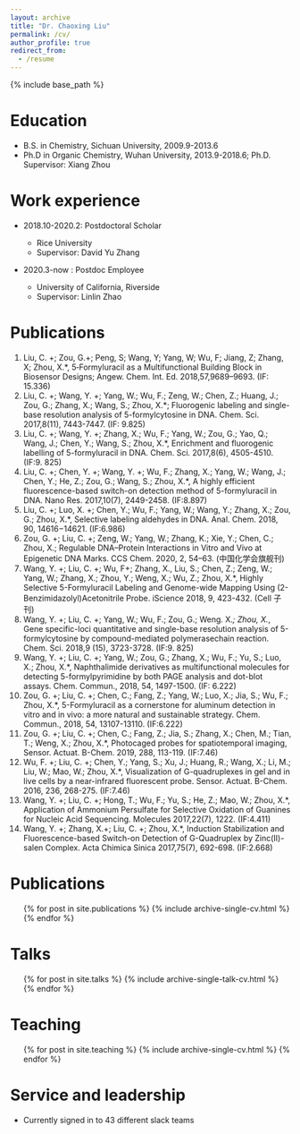 ```yaml
---
layout: archive
title: "Dr. Chaoxing Liu"
permalink: /cv/
author_profile: true
redirect_from:
  - /resume
---
```


{% include base_path %}

Education
======
* B.S. in Chemistry, Sichuan University, 2009.9-2013.6
* Ph.D in Organic Chemistry, Wuhan University, 2013.9-2018.6; Ph.D. Supervisor: Xiang Zhou

Work experience
======
* 2018.10-2020.2: Postdoctoral Scholar
  * Rice University
  * Supervisor: David Yu Zhang

* 2020.3-now : Postdoc Employee
  * University of California, Riverside
  * Supervisor: Linlin Zhao
  
Publications
======
1.  Liu, C. +; Zou, G.+; Peng, S; Wang, Y; Yang, W; Wu, F; Jiang, Z; Zhang, X; Zhou, X.*, 5‐Formyluracil as a Multifunctional Building Block in Biosensor Designs; Angew. Chem. Int. Ed. 2018,57,9689–9693. (IF: 15.336)
2.   Liu, C. +; Wang, Y. +; Yang, W.; Wu, F.; Zeng, W.; Chen, Z.; Huang, J.; Zou, G.; Zhang, X.; Wang, S.; Zhou, X.*; Fluorogenic labeling and single-base resolution analysis of 5-formylcytosine in DNA. Chem. Sci. 2017,8(11), 7443-7447. (IF: 9.825)
3.   Liu, C. +; Wang, Y. +; Zhang, X.; Wu, F.; Yang, W.; Zou, G.; Yao, Q.; Wang, J.; Chen, Y.; Wang, S.; Zhou, X.*, Enrichment and fluorogenic labelling of 5-formyluracil in DNA. Chem. Sci. 2017,8(6), 4505-4510. (IF:9. 825)
4.   Liu, C. +; Chen, Y. +; Wang, Y. +; Wu, F.; Zhang, X.; Yang, W.; Wang, J.; Chen, Y.; He, Z.; Zou, G.; Wang, S.; Zhou, X.*, A highly efficient fluorescence-based switch-on detection method of 5-formyluracil in DNA. Nano Res. 2017,10(7), 2449-2458. (IF:8.897)
5.  Liu, C. +; Luo, X. +; Chen, Y.; Wu, F.; Yang, W.; Wang, Y.; Zhang, X.; Zou, G.; Zhou, X.*, Selective labeling aldehydes in DNA. Anal. Chem. 2018, 90, 14616−14621. (IF:6.986)
6.  Zou, G. +; Liu, C. +; Zeng, W.; Yang, W.; Zhang, K.; Xie, Y.; Chen, C.; Zhou, X.; Regulable DNA–Protein Interactions in Vitro and Vivo at Epigenetic DNA Marks. CCS Chem. 2020, 2, 54–63. (中国化学会旗舰刊)
7.  Wang, Y. +; Liu, C. +; Wu, F+; Zhang, X., Liu, S.; Chen, Z.; Zeng, W.; Yang, W.; Zhang, X.; Zhou, Y.; Weng, X.; Wu, Z.; Zhou, X.*, Highly Selective 5-Formyluracil Labeling and Genome-wide Mapping Using (2-Benzimidazolyl)Acetonitrile Probe. iScience 2018, 9, 423-432. (Cell 子刊)
8.  Wang, Y. +; Liu, C. +; Yang, W.; Wu, F.; Zou, G.; Weng. X.*; Zhou, X.*, Gene specific-loci quantitative and single-base resolution analysis of 5-formylcytosine by compound-mediated polymerasechain reaction. Chem. Sci. 2018,9 (15), 3723-3728. (IF:9. 825)
9.  Wang, Y. +; Liu, C. +; Yang, W.; Zou, G.; Zhang, X.; Wu, F.; Yu, S.; Luo, X.; Zhou, X.*, Naphthalimide derivatives as multifunctional molecules for detecting 5-formylpyrimidine by both PAGE analysis and dot-blot assays. Chem. Commun., 2018, 54, 1497-1500. (IF: 6.222)
10. Zou, G. +; Liu, C. +; Chen, C.; Fang, Z.; Yang, W.; Luo, X.; Jia, S.; Wu, F.; Zhou, X.*, 5-Formyluracil as a cornerstone for aluminum detection in vitro and in vivo: a more natural and sustainable strategy. Chem. Commun., 2018, 54, 13107-13110. (IF:6.222)
11. Zou, G. +; Liu, C. +; Chen, C.; Fang, Z.; Jia, S.; Zhang, X.; Chen, M.; Tian, T.; Weng, X.; Zhou, X.*, Photocaged probes for spatiotemporal imaging, Sensor. Actuat. B-Chem. 2019, 288, 113-119. (IF:7.46)
12. Wu, F. +; Liu, C. +; Chen, Y.; Yang, S.; Xu, J.; Huang, R.; Wang, X.; Li, M.; Liu, W.; Mao, W.; Zhou, X.*, Visualization of G-quadruplexes in gel and in live cells by a near-infrared fluorescent probe. Sensor. Actuat. B-Chem. 2016, 236, 268-275. (IF:7.46)
13. Wang, Y. +; Liu, C. +; Hong, T.; Wu, F.; Yu, S.; He, Z.; Mao, W.; Zhou, X.*, Application of Ammonium Persulfate for Selective Oxidation of Guanines for Nucleic Acid Sequencing. Molecules 2017,22(7), 1222. (IF:4.411)
14. Wang, Y. +; Zhang, X.+; Liu, C. +; Zhou, X.*, Induction Stabilization and Fluorescence-based Switch-on Detection of G-Quadruplex by Zinc(II)-salen Complex. Acta Chimica Sinica 2017,75(7), 692-698. (IF:2.668)


Publications
======
  <ul>{% for post in site.publications %}
    {% include archive-single-cv.html %}
  {% endfor %}</ul>
  
Talks
======
  <ul>{% for post in site.talks %}
    {% include archive-single-talk-cv.html %}
  {% endfor %}</ul>
  
Teaching
======
  <ul>{% for post in site.teaching %}
    {% include archive-single-cv.html %}
  {% endfor %}</ul>
  
Service and leadership
======
* Currently signed in to 43 different slack teams
